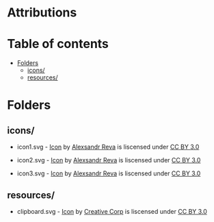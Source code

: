# Attributions

# Table of contents
<!--ts-->
  * [Folders](#folders)
    * [icons/](#icons)
    * [resources/](#resources)
<!--te-->
# Folders

## icons/
* icon1.svg - [Icon](https://www.iconfinder.com/icons/3005767/account_door_enter_login_icon) by [Alexsandr Reva](https://www.iconfinder.com/Revicon) is liscensed under [CC BY 3.0](http://creativecommons.org/licenses/by/3.0/)

* icon2.svg - [Icon](https://www.iconfinder.com/icons/3005779/align_justify_line_text_icon) by [Alexsandr Reva](https://www.iconfinder.com/Revicon) is liscensed under [CC BY 3.0](http://creativecommons.org/licenses/by/3.0/)

* icon3.svg - [Icon](https://www.iconfinder.com/icons/3005766/account_door_exit_logout_icon) by [Alexsandr Reva](https://www.iconfinder.com/Revicon) is liscensed under [CC BY 3.0](http://creativecommons.org/licenses/by/3.0/) 

## resources/
* clipboard.svg - [Icon](https://www.iconfinder.com/icons/2529948/clipboard_list_pages_paper_icon_icon) by [Creative Corp](https://www.iconfinder.com/CreativeCorp) is liscensed under [CC BY 3.0](http://creativecommons.org/licenses/by/3.0/)
